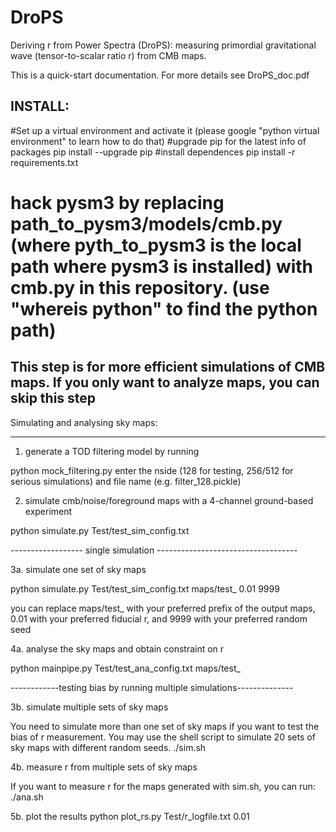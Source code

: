 # DroPS
Deriving r from Power Spectra (DroPS):  measuring primordial gravitational wave (tensor-to-scalar ratio r) from CMB maps.

This is a quick-start documentation. For more details see DroPS_doc.pdf

INSTALL:
--------------------------------------------------------
#Set up a virtual environment and activate it
(please google "python virtual environment" to learn how to do that)
#upgrade pip for the latest info of packages
pip install --upgrade pip
#install dependences
pip install -r requirements.txt
# hack pysm3 by replacing path_to_pysm3/models/cmb.py (where pyth_to_pysm3 is the local path where pysm3 is installed) with cmb.py in this repository. (use "whereis python" to find the python path)
 This step is for more efficient simulations of CMB maps.
 If you only want to analyze maps, you can skip this step
----------------------------------------------------------------




Simulating and analysing sky maps:

----------------------------------------------------------------

1. generate a TOD filtering model by running

python mock_filtering.py
enter the nside (128 for testing, 256/512 for serious simulations) and file name (e.g. filter_128.pickle)

2. simulate cmb/noise/foreground maps with a 4-channel ground-based experiment

python simulate.py Test/test_sim_config.txt

------------------ single simulation -----------------------------------

3a. simulate one set of sky maps

python simulate.py Test/test_sim_config.txt maps/test_  0.01 9999

you can replace maps/test_ with your preferred prefix of the output maps, 0.01 with your preferred fiducial r, and 9999 with your preferred random seed

4a. analyse the sky maps and obtain constraint on r

python mainpipe.py Test/test_ana_config.txt maps/test_


------------testing bias by running multiple simulations--------------

3b. simulate multiple sets of sky maps

You need to simulate more than one set of sky maps if you want to test the bias of r measurement. You may use the shell script to simulate 20 sets of sky maps with different random seeds. 
./sim.sh

4b. measure r from multiple sets of sky maps

If you want to measure r for the maps generated with sim.sh, you can run:
./ana.sh

5b. plot the results
python plot_rs.py Test/r_logfile.txt 0.01
